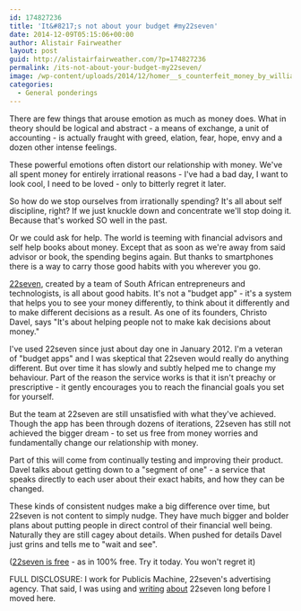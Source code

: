 ```yaml
---
id: 174827236
title: 'It&#8217;s not about your budget #my22seven'
date: 2014-12-09T05:15:06+00:00
author: Alistair Fairweather
layout: post
guid: http://alistairfairweather.com/?p=174827236
permalink: /its-not-about-your-budget-my22seven/
image: /wp-content/uploads/2014/12/homer__s_counterfeit_money_by_williamfreeman-d4uei2s.png
categories:
  - General ponderings
---
```

There are few things that arouse emotion as much as money does. What in theory should be logical and abstract - a means of exchange, a unit of accounting - is actually fraught with greed, elation, fear, hope, envy and a dozen other intense feelings.

These powerful emotions often distort our relationship with money. We've all spent money for entirely irrational reasons - I've had a bad day, I want to look cool, I need to be loved - only to bitterly regret it later.

So how do we stop ourselves from irrationally spending? It's all about self discipline, right? If we just knuckle down and concentrate we'll stop doing it. Because that's worked SO well in the past.

Or we could ask for help. The world is teeming with financial advisors and self help books about money. Except that as soon as we're away from said advisor or book, the spending begins again. But thanks to smartphones there is a way to carry those good habits with you wherever you go.

<a title="22seven - make it rain, make it rain!" href="http://goo.gl/iiISkK">22seven</a>, created by a team of South African entrepreneurs and technologists, is all about good habits. It's not a "budget app" - it's a system that helps you to see your money differently, to think about it differently and to make different decisions as a result. As one of its founders, Christo Davel, says "It's about helping people not to make kak decisions about money."

I've used 22seven since just about day one in January 2012. I'm a veteran of "budget apps" and I was skeptical that 22seven would really do anything different. But over time it has slowly and subtly helped me to change my behaviour. Part of the reason the service works is that it isn't preachy or prescriptive - it gently encourages you to reach the financial goals you set for yourself.

But the team at 22seven are still unsatisfied with what they've achieved. Though the app has been through dozens of iterations, 22seven has still not achieved the bigger dream - to set us free from money worries and fundamentally change our relationship with money.

Part of this will come from continually testing and improving their product. Davel talks about getting down to a "segment of one" - a service that speaks directly to each user about their exact habits, and how they can be changed.

These kinds of consistent nudges make a big difference over time, but 22seven is not content to simply nudge. They have much bigger and bolder plans about putting people in direct control of their financial well being. Naturally they are still cagey about details. When pushed for details Davel just grins and tells me to "wait and see".

(<a href="http://goo.gl/iiISkK">22seven is free</a> - as in 100% free. Try it today. You won't regret it)

FULL DISCLOSURE: I work for Publicis Machine, 22seven's advertising agency. That said, I was using and <a href="http://mg.co.za/article/2012-02-03-share-a-pic-of-your-naked-mom/">writing</a> <a href="http://alistairfairweather.com/22seven-acquired-by-old-mutual-65354/">about</a> 22seven long before I moved here.